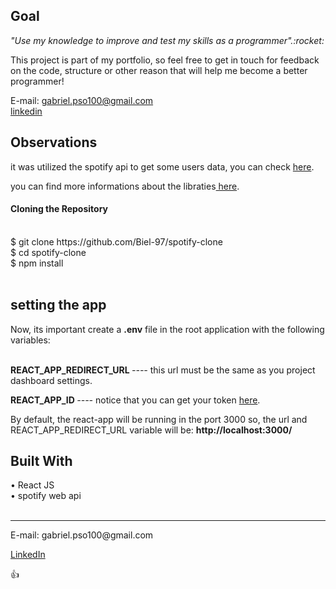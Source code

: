 <h2>Goal</h2> 
<p><i>"Use my knowledge to improve and test my skills as a programmer".:rocket:</i></p>


<p>This project is part of my portfolio, so feel free to get in touch for feedback on the code, structure or other reason that will help me become a better programmer!</p>

<span>E-mail: <a>gabriel.pso100@gmail.com</a ></span><br>
<span><a target="_blank" href="https://www.linkedin.com/in/gabriel-97-oliveira">linkedin</a></span><br>
<h2>Observations</h2>

<p>it was utilized the spotify api to get some users data, you can check  <a target="_blank" href="https://github.com/thelinmichael/spotify-web-api-node">here</a>.
</p>
<p>you can find more informations about the libraties<a target="_blank" href="https://developer.spotify.com/documentation/web-api/libraries/"> here</a>.</p>


<h4>Cloning the Repository</h4><br>
<span>$ git clone https://github.com/Biel-97/spotify-clone</span><br>
<span>$ cd spotify-clone</span><br>
<span>$ npm install</span><br><br>


<h2>setting the app</h2>
Now, its important create a <strong>.env</strong>  file in the root application with the following variables:<br><br>

<strong>REACT_APP_REDIRECT_URL </strong> <i>---- </i>this url must be the same as you project dashboard settings.<br>

<strong>REACT_APP_ID </strong><i>---- </i> notice that you can get your token <a target="_blank" href="https://developer.spotify.com/dashboard/applications">here</a>.


<p>By default, the react-app will be running in the port 3000 so, the url and REACT_APP_REDIRECT_URL variable will be: <Strong>http://localhost:3000/</strong></p>


<h2>Built With</h2>
<span>• React JS </span><br>
<span>• spotify web api</span><br><br>


<hr>
<span>E-mail: <a>gabriel.pso100@gmail.com</a ></span><br>

<span><a href ="http://www.linkedin.com/in/gabriel-97-oliveira" target="_blank">LinkedIn</a> </span><br>

:thumbsup:
